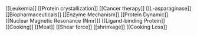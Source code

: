 [[Leukemia]]
[[Protein crystallization]]
[[Cancer therapy]]
[[L-asparaginase]]
[[Biopharmaceuticals]]
[[Enzyme Mechanism]]
[[Protein Dynamic]]
[[Nuclear Magnetic Resonance (Nmr)]]
[[Ligand-binding Protein]]
[[Cooking]]
[[Meat]]
[[Shear force]]
[[shrinkage]]
[[Cooking Loss]]
